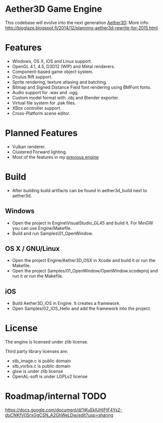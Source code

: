 # Aether3D Game Engine
This codebase will evolve into the next generation [Aether3D]("Aether3D"). More info: http://bioglaze.blogspot.fi/2014/12/planning-aether3d-rewrite-for-2015.html

# Features

  - Windows, OS X, iOS and Linux support.
  - OpenGL 4.1, 4.5, D3D12 (WIP) and Metal renderers.
  - Component-based game object system.
  - Oculus Rift support.
  - Sprite rendering, texture atlasing and batching.
  - Bitmap and Signed Distance Field font rendering using BMFont fonts.
  - Audio support for .wav and .ogg.
  - Custom model format with .obj and Blender exporter.
  - Virtual file system for .pak files.
  - XBox controller support.
  - Cross-Platform scene editor.

# Planned Features

  - Vulkan renderer.
  - Clustered Forward lighting.
  - Most of the features in my [previous engine](http://twiren.kapsi.fi/aether3d.html)

# Build

  - After building build artifacts can be found in aether3d_build next to aether3d.

## Windows

  - Open the project in Engine\VisualStudio_GL45 and build it. For MinGW you can use Engine/Makefile.
  - Build and run Samples\01_OpenWindow.

## OS X / GNU/Linux

  - Open the project Engine/Aether3D_OSX in Xcode and build it or run the Makefile.
  - Open the project Samples/01_OpenWindow/OpenWindow.xcodeproj and run it or run the Makefile.

## iOS
  - Build Aether3D_iOS in Engine. It creates a framework.
  - Open Samples/02_iOS_Hello and add the framework into the project.

# License

The engine is licensed under zlib license.

Third party library licenses are:

  - stb_image.c is public domain
  - stb_vorbis.c is public domain
  - glxw is under zlib license
  - OpenAL-soft is under LGPLv2 license

# Roadmap/internal TODO

https://docs.google.com/document/d/1jKuEkIUHiFtF4Ys2-duCNKfV0SrxGgCSN_A2GhWeLDw/edit?usp=sharing
